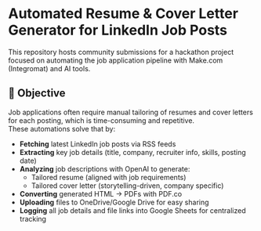 # Automated Resume & Cover Letter Generator for LinkedIn Job Posts

This repository hosts community submissions for a hackathon project focused on automating the job application pipeline with Make.com (Integromat) and AI tools.

## 🎯 Objective

Job applications often require manual tailoring of resumes and cover letters for each posting, which is time-consuming and repetitive.  
These automations solve that by:

- **Fetching** latest LinkedIn job posts via RSS feeds  
- **Extracting** key job details (title, company, recruiter info, skills, posting date)  
- **Analyzing** job descriptions with OpenAI to generate:
  - Tailored resume (aligned with job requirements)
  - Tailored cover letter (storytelling-driven, company specific)
- **Converting** generated HTML → PDFs with PDF.co  
- **Uploading** files to OneDrive/Google Drive for easy sharing  
- **Logging** all job details and file links into Google Sheets for centralized tracking
